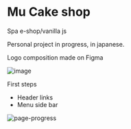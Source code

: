 # Mu Cake shop
Spa e-shop/vanilla js

Personal project in progress, in japanese.

Logo composition made on Figma

![image](https://user-images.githubusercontent.com/80492355/172031841-36251080-a79d-4f59-892e-3d3c26b6a299.png)

First steps
- Header links
- Menu side bar
 
![page-progress](https://user-images.githubusercontent.com/80492355/172090322-c819ffe0-de22-460e-a9db-ffaf54e6cfde.png)

